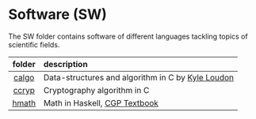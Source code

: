 # Software (SW) 

The SW folder contains software of different languages tackling topics of scientific fields.

| folder               | description    |
|:--------------------:|:---------------|
| [calgo](./SW/calgo/) | Data-structures and algorithm in C by [Kyle Loudon](https://everythingcomputerscience.com/books/Mastering-Algorithms-with-C-Loudon.pdf) |
| [ccryp](./SW/ccryp/) | Cryptography algorithm in C |
| [hmath](./SW/hmath/) | Math in Haskell, [CGP Textbook](https://www.cgpbooks.co.uk/secondary-books/as-and-a-level/maths/mhn72-a-level-maths-textbook-year-1-2)  |